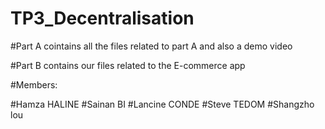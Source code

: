 # TP3_Decentralisation

#Part A cointains all the files related to part A and also a demo video

#Part B contains our files related to the E-commerce app


#Members:

#Hamza HALINE
#Sainan BI
#Lancine CONDE
#Steve TEDOM
#Shangzho lou
